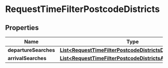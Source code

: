 
# RequestTimeFilterPostcodeDistricts

## Properties
Name | Type | Description | Notes
------------ | ------------- | ------------- | -------------
**departureSearches** | [**List&lt;RequestTimeFilterPostcodeDistrictsDepartureSearch&gt;**](RequestTimeFilterPostcodeDistrictsDepartureSearch.md) |  |  [optional]
**arrivalSearches** | [**List&lt;RequestTimeFilterPostcodeDistrictsArrivalSearch&gt;**](RequestTimeFilterPostcodeDistrictsArrivalSearch.md) |  |  [optional]



